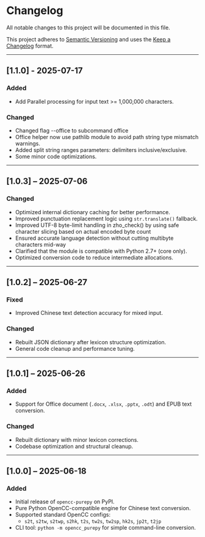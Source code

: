 # Changelog

All notable changes to this project will be documented in this file.

This project adheres to [Semantic Versioning](https://semver.org/spec/v2.0.0.html) and uses
the [Keep a Changelog](https://keepachangelog.com/en/1.0.0/) format.

---

## [1.1.0] - 2025-07-17

### Added

- Add Parallel processing for input text >= 1,000,000 characters.

### Changed

- Changed flag --office to subcommand office
- Office helper now use pathlib module to avoid path string type mismatch warnings.
- Added split string ranges parameters: delimiters inclusive/exclusive.
- Some minor code optimizations.

---

## [1.0.3] – 2025-07-06

### Changed

- Optimized internal dictionary caching for better performance.
- Improved punctuation replacement logic using `str.translate()` fallback.
- Improved UTF-8 byte-limit handling in zho_check() by using safe character slicing based on actual encoded byte count
- Ensured accurate language detection without cutting multibyte characters mid-way
- Clarified that the module is compatible with Python 2.7+ (core only).
- Optimized conversion code to reduce intermediate allocations.

---

## [1.0.2] – 2025-06-27

### Fixed

- Improved Chinese text detection accuracy for mixed input.

### Changed

- Rebuilt JSON dictionary after lexicon structure optimization.
- General code cleanup and performance tuning.

---

## [1.0.1] – 2025-06-26

### Added

- Support for Office document (`.docx`, `.xlsx`, `.pptx`, `.odt`) and EPUB text conversion.

### Changed

- Rebuilt dictionary with minor lexicon corrections.
- Codebase optimization and structural cleanup.

---

## [1.0.0] – 2025-06-18

### Added

- Initial release of `opencc-purepy` on PyPI.
- Pure Python OpenCC-compatible engine for Chinese text conversion.
- Supported standard OpenCC configs:
    - `s2t`, `s2tw`, `s2twp`, `s2hk`, `t2s`, `tw2s`, `tw2sp`, `hk2s`, `jp2t`, `t2jp`
- CLI tool: `python -m opencc_purepy` for simple command-line conversion.
